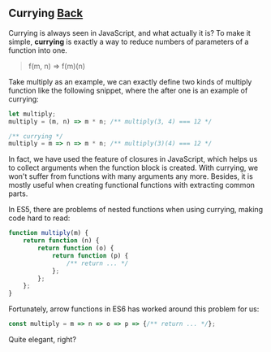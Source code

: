 ## Currying [Back](../JavaScript.md)

Currying is always seen in JavaScript, and what actually it is? To make it simple, **currying** is exactly a way to reduce numbers of parameters of a function into one.

> f(m, n) => f(m)(n)

Take multiply as an example, we can exactly define two kinds of multiply function like the following snippet, where the after one is an example of currying:

```js
let multiply;
multiply = (m, n) => m * n; /** multiply(3, 4) === 12 */

/** currying */
multiply = m => n => m * n; /** multiply(3)(4) === 12 */
```

In fact, we have used the feature of closures in JavaScript, which helps us to collect arguments when the function block is created. With currying, we won't suffer from functions with many arguments any more. Besides, it is mostly useful when creating functional functions with extracting common parts.

In ES5, there are problems of nested functions when using currying, making code hard to read:

```js
function multiply(m) {
    return function (n) {
        return function (o) {
            return function (p) {
                /** return ... */
            };
        };
    };
}
```

Fortunately, arrow functions in ES6 has worked around this problem for us:

```js
const multiply = m => n => o => p => {/** return ... */};
```

Quite elegant, right?
